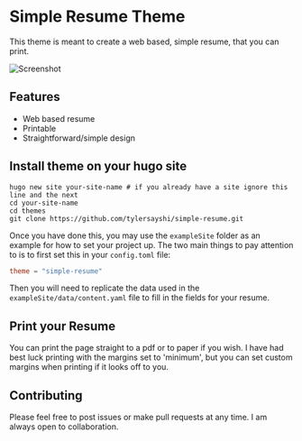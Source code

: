 # Simple Resume Theme

This theme is meant to create a web based, simple resume, that you can print.

![Screenshot](https://raw.githubusercontent.com/tylersayshi/simple-resume/3495ff7d4351510595820d08a7f3b01733197e75/images/tn.png)

## Features

- Web based resume
- Printable
- Straightforward/simple design

## Install theme on your hugo site

```
hugo new site your-site-name # if you already have a site ignore this line and the next
cd your-site-name
cd themes
git clone https://github.com/tylersayshi/simple-resume.git
```

Once you have done this, you may use the `exampleSite` folder as an example for how to set your project up. The two main things to pay attention to is to first set this in your `config.toml` file:

```toml
theme = "simple-resume"
```

Then you will need to replicate the data used in the `exampleSite/data/content.yaml` file to fill in the fields for your resume.

## Print your Resume

You can print the page straight to a pdf or to paper if you wish. I have had best luck printing with the margins set to 'minimum', but you can set custom margins when printing if it looks off to you.

## Contributing

Please feel free to post issues or make pull requests at any time. I am always open to collaboration.
